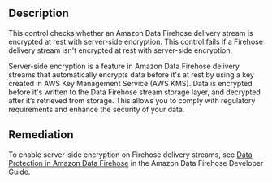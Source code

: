 ## Description

This control checks whether an Amazon Data Firehose delivery stream is encrypted at rest with server-side encryption. This control fails if a Firehose delivery stream isn't encrypted at rest with server-side encryption.

Server-side encryption is a feature in Amazon Data Firehose delivery streams that automatically encrypts data before it's at rest by using a key created in AWS Key Management Service (AWS KMS). Data is encrypted before it's written to the Data Firehose stream storage layer, and decrypted after it’s retrieved from storage. This allows you to comply with regulatory requirements and enhance the security of your data.

## Remediation

To enable server-side encryption on Firehose delivery streams, see [Data Protection in Amazon Data Firehose](https://docs.aws.amazon.com/firehose/latest/dev/encryption.html) in the Amazon Data Firehose Developer Guide.